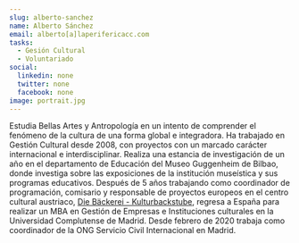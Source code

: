 ```yaml
---
slug: alberto-sanchez
name: Alberto Sánchez
email: alberto[a]laperifericacc.com
tasks:
  - Gesión Cultural
  - Voluntariado
social:
  linkedin: none
  twitter: none
  facebook: none
image: portrait.jpg
---
```


Estudia Bellas Artes y Antropología en un intento de comprender el fenómeno de
la cultura de una forma global e integradora. Ha trabajado en Gestión Cultural
desde 2008, con proyectos con un marcado carácter internacional e
interdisciplinar. Realiza una estancia de investigación de un año en el
departamento de Educación del Museo Guggenheim de Bilbao, donde investiga sobre
las exposiciones de la institución museística y sus programas educativos.
Después de 5 años trabajando como coordinador de programación, comisario y
responsable de proyectos europeos en el centro cultural austriaco, [Die
Bäckerei \- Kulturbackstube](http://www.diebaeckerei.at/), regresa a España
para realizar un MBA en Gestión de Empresas e Instituciones culturales en la
Universidad Complutense de Madrid. Desde febrero de 2020 trabaja como
coordinador de la ONG Servicio Civil Internacional en Madrid.
